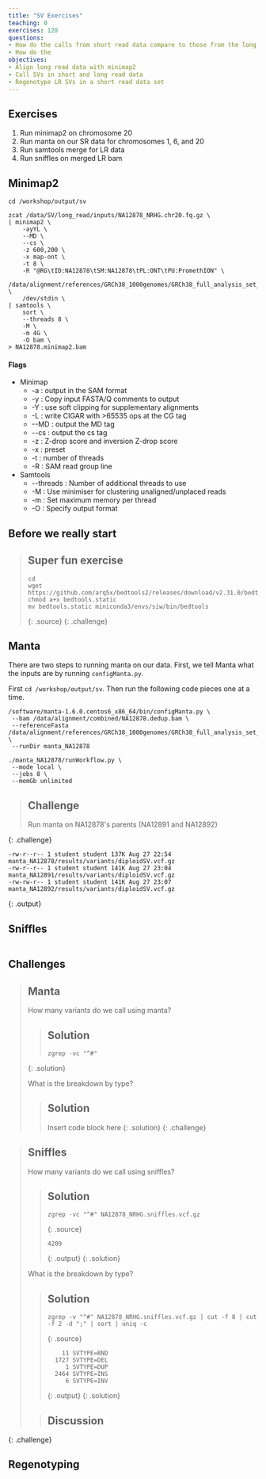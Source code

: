 ```yaml
---
title: "SV Exercises"
teaching: 0
exercises: 120
questions:
- How do the calls from short read data compare to those from the long read data?
- How do the 
objectives:
- Align long read data with minimap2
- Call SVs in short and long read data
- Regenotype LR SVs in a short read data set
---
```


## Exercises
1. Run minimap2 on chromosome 20
2. Run manta on our SR data for chromosomes 1, 6, and 20
3. Run samtools merge for LR data
4. Run sniffles on merged LR bam


## Minimap2

~~~
cd /workshop/output/sv

zcat /data/SV/long_read/inputs/NA12878_NRHG.chr20.fq.gz \
| minimap2 \
    -ayYL \
    --MD \
    --cs \
    -z 600,200 \
    -x map-ont \
    -t 8 \
    -R "@RG\tID:NA12878\tSM:NA12878\tPL:ONT\tPU:PromethION" \
    /data/alignment/references/GRCh38_1000genomes/GRCh38_full_analysis_set_plus_decoy_hla.mmi \
    /dev/stdin \
| samtools \
    sort \
    --threads 8 \
    -M \
    -m 4G \
    -O bam \
> NA12878.minimap2.bam
~~~

#### Flags
* Minimap
    * -a   : output in the SAM format
    * -y   : Copy input FASTA/Q comments to output
    * -Y   : use soft clipping for supplementary alignments
    * -L   : write CIGAR with >65535 ops at the CG tag
    * --MD : output the MD tag
    * --cs : output the cs tag
    * -z   : Z-drop score and inversion Z-drop score
    * -x   : preset
    * -t   : number of threads
    * -R   : SAM read group line
* Samtools
    * --threads : Number of additional threads to use
    * -M        : Use minimiser for clustering unaligned/unplaced reads
    * -m        : Set maximum memory per thread
    * -O        : Specify output format

## Before we really start

> ## Super fun exercise
>
> ~~~
> cd
> wget https://github.com/arq5x/bedtools2/releases/download/v2.31.0/bedtools.static
> chmod a+x bedtools.static
> mv bedtools.static miniconda3/envs/siw/bin/bedtools
> ~~~
> {: .source}
{: .challenge}

## Manta

There are two steps to running manta on our data. First, we tell Manta what the 
inputs are by running `configManta.py`. 

First `cd /workshop/output/sv`. Then run the following code pieces one at a time.

~~~
/software/manta-1.6.0.centos6_x86_64/bin/configManta.py \
 --bam /data/alignment/combined/NA12878.dedup.bam \
 --referenceFasta /data/alignment/references/GRCh38_1000genomes/GRCh38_full_analysis_set_plus_decoy_hla.fa \
 --runDir manta_NA12878
~~~

~~~
./manta_NA12878/runWorkflow.py \
 --mode local \
 --jobs 8 \
 --memGb unlimited 
~~~

> ## Challenge
>
> Run manta on NA12878's parents (NA12891 and NA12892)
>
{: .challenge}

~~~ ls -lh manta_*/results/variants/diploidSV.vcf.gz
-rw-r--r-- 1 student student 137K Aug 27 22:54 manta_NA12878/results/variants/diploidSV.vcf.gz
-rw-r--r-- 1 student student 141K Aug 27 23:04 manta_NA12891/results/variants/diploidSV.vcf.gz
-rw-rw-r-- 1 student student 141K Aug 27 23:07 manta_NA12892/results/variants/diploidSV.vcf.gz
~~~
{: .output}

## Sniffles
~~~
~~~

## Challenges

> ## Manta
>
> How many variants do we call using manta?
>
> > ## Solution
> > ~~~
> > zgrep -vc "^#" 
> > ~~~
> {: .solution}
>
> What is the breakdown by type?
>
> > ## Solution
> > Insert code block here
> {: .solution}
{: .challenge}

> ## Sniffles
>
> How many variants do we call using sniffles? 
>
> > ## Solution
> > ~~~
> > zgrep -vc "^#" NA12878_NRHG.sniffles.vcf.gz 
> > ~~~
> > {: .source}
> > ~~~
> > 4209
> > ~~~
> > {: .output}
> {: .solution}
>
> What is the breakdown by type? 
>
> > ## Solution
> > ~~~
> > zgrep -v "^#" NA12878_NRHG.sniffles.vcf.gz | cut -f 8 | cut -f 2 -d ";" | sort | uniq -c 
> > ~~~
> > {: .source}
> > ~~~
> >     11 SVTYPE=BND
> >   1727 SVTYPE=DEL
> >      1 SVTYPE=DUP
> >   2464 SVTYPE=INS
> >      6 SVTYPE=INV
> > ~~~
> > {: .output}
> {: .solution}
>
> > ## Discussion
> >  
{: .challenge}

## Regenotyping
~~~
~~~
